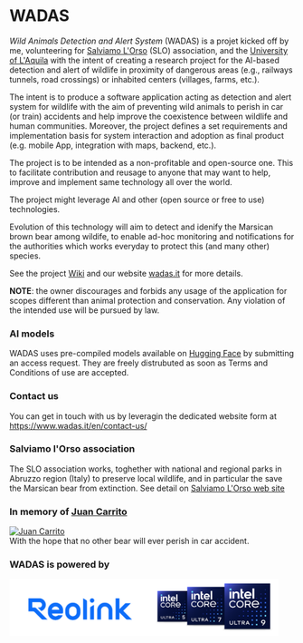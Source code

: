 # WADAS
*Wild Animals Detection and Alert System* (WADAS) is a projet kicked off by me, volunteering for [Salviamo L'Orso](https://www.salviamolorso.it/en/) (SLO) association, and the [University of L'Aquila](https://www.univaq.it/) with the intent of creating a research project for the AI-based detection and alert of wildlife in proximity of dangerous areas (e.g., railways tunnels, road crossings) or inhabited centers (villages, farms, etc.).

The intent is to produce a software application acting as detection and alert system for wildlife with the aim of preventing wild animals to perish in car (or train) accidents and help improve the coexistence between wildlife and human communities. Moreover, the project defines a set requirements and implementation basis for system interaction and adoption as final product (e.g. mobile App, integration with maps, backend, etc.).

The project is to be intended as a non-profitable and open-source one. This to facilitate contribution and reusage to anyone that may want to help, improve and implement same technology all over the world.

The project might leverage AI and other (open source or free to use) technologies.

Evolution of this technology will aim to detect and idenify the Marsican brown bear among wildife, to enable ad-hoc monitoring and notifications for the authorities which works everyday to protect this (and many other) species.

See the project [Wiki](https://github.com/stefanodellosa-personal/WADAS/wiki) and our website [wadas.it](https://www.wadas.it/) for more details.

**NOTE**: the owner discourages and forbids any usage of the application for scopes different than animal protection and conservation. Any violation of the intended use will be pursued by law.

### AI models
WADAS uses pre-compiled models available on [Hugging Face](https://huggingface.co/wadas-it) by submitting an access request. They are freely distrubuted as soon as Terms and Conditions of use are accepted.

### Contact us
You can get in touch with us by leveragin the dedicated website form at https://www.wadas.it/en/contact-us/

### Salviamo l'Orso association
The SLO association works, toghether with national and regional parks in Abruzzo region (Italy) to preserve local wildlife, and in particular the save the Marsican bear from extinction. See detail on [Salviamo L'Orso web site](https://www.salviamolorso.it/en/)

### In memory of [Juan Carrito](https://www.parcoabruzzo.it/pagina.php?id=130)<br/>
[![Juan Carrito](https://www.parcoabruzzo.it/fotoGallery/49995_4_PNALM.jpeg)](https://www.parcoabruzzo.it/pagina.php?id=130)
<br/>With the hope that no other bear will ever perish in car accident.

### WADAS is powered by <br/>
<a href="https://reolink.com/"><img src="https://github.com/stefanodellosa-personal/WADAS/blob/main/powered_by/reolink_logo.png" height="100"></a><a href="https://www.intel.com/content/www/us/en/products/details/processors/core-ultra.html"><img src="https://github.com/stefanodellosa-personal/WADAS/blob/main/powered_by/core-ultra-processor-family-badges-5-7-9-right.png" height="100"></a>
